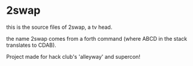 # 2swap
this is the source files of 2swap, a tv head.

the name 2swap comes from a forth command (where ABCD in the stack translates to CDAB).

Project made for hack club's 'alleyway' and supercon!
